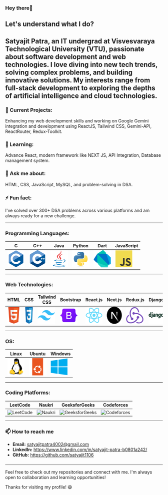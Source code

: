 ### Hey there👋
## Let's understand what I do? 

Satyajit Patra, an IT undergrad at Visvesvaraya Technological University (VTU), passionate about software development and web technologies. I love diving into new tech trends, solving complex problems, and building innovative solutions. My interests range from full-stack development to exploring the depths of artificial intelligence and cloud technologies. 
---
### 🔭 Current Projects: 
Enhancing my web development skills and working on Google Gemini integration and development using ReactJS, Tailwind CSS, Gemini-API, ReactRouter, Redux-Toolkit.

### 🌱 Learning: 
Advance React, modern framework like NEXT JS, API Integration, Database management system. 

### 💬 Ask me about:
HTML, CSS, JavaScript, MySQL, and problem-solving in DSA.

### ⚡ Fun fact: 
I've solved over 300+ DSA problems across various platforms and am always ready for a new challenge.

---

### Programming Languages:

| C | C++ | Java | Python | Dart | JavaScript |
|---|-----|------|--------|------|------------|
| <img src="https://github.com/devicons/devicon/blob/master/icons/c/c-original.svg" title="C" alt="C" width="55" height="55"/> | <img src="https://github.com/devicons/devicon/blob/master/icons/cplusplus/cplusplus-original.svg" title="C++" alt="C++" width="55" height="55"/> | <img src="https://github.com/devicons/devicon/blob/master/icons/java/java-original.svg" title="Java" alt="Java" width="55" height="55"/> | <img src="https://github.com/devicons/devicon/blob/master/icons/python/python-original.svg" title="Python" alt="Python" width="55" height="55"/> | <img src="https://github.com/devicons/devicon/blob/master/icons/dart/dart-original.svg" title="Dart" alt="Dart" width="55" height="55"/> | <img src="https://github.com/devicons/devicon/blob/master/icons/javascript/javascript-original.svg" title="JavaScript" alt="JavaScript" width="55" height="55"/> |

---

### Web Technologies:

| HTML | CSS | Tailwind CSS | Bootstrap | React.js | Next.js | Redux.js | Django |
|------|-----|--------------|-----------|----------|---------|----------|--------|
| <img src="https://github.com/devicons/devicon/blob/master/icons/html5/html5-original.svg" title="HTML5" alt="HTML5" width="55" height="55"/> | <img src="https://github.com/devicons/devicon/blob/master/icons/css3/css3-original.svg" title="CSS3" alt="CSS3" width="55" height="55"/> | <img src="https://github.com/devicons/devicon/blob/master/icons/tailwindcss/tailwindcss-original.svg" title="Tailwind CSS" alt="Tailwind CSS" width="55" height="55"/> | <img src="https://github.com/devicons/devicon/blob/master/icons/bootstrap/bootstrap-original.svg" title="Bootstrap" alt="Bootstrap" width="55" height="55"/> | <img src="https://github.com/devicons/devicon/blob/master/icons/react/react-original.svg" title="React.js" alt="React.js" width="55" height="55"/> | <img src="https://github.com/devicons/devicon/blob/master/icons/nextjs/nextjs-original.svg" title="Next.js" alt="Next.js" width="55" height="55"/> | <img src="https://github.com/devicons/devicon/blob/master/icons/redux/redux-original.svg" title="Redux.js" alt="Redux.js" width="55" height="55"/> | <img src="https://github.com/devicons/devicon/blob/master/icons/django/django-plain-wordmark.svg" title="Django" alt="Django" width="55" height="55"/> |

---

### OS:

| Linux | Ubuntu | Windows |
|----------|----------|----------|
| <img src="https://github.com/devicons/devicon/blob/master/icons/linux/linux-original.svg" title="Linux" alt="Linux" width="55" height="55"/> | <img src="https://github.com/devicons/devicon/blob/master/icons/ubuntu/ubuntu-original.svg" title="Ubuntu" alt="Ubuntu" width="55" height="55"/> | <img src="https://github.com/devicons/devicon/blob/master/icons/windows8/windows8-original.svg" title="Windows" alt="Windows" width="55" height="55"/> |

---

### Coding Platforms:

| LeetCode | Naukri | GeeksforGeeks | Codeforces |
|----------|------------|---------------|------------|
| <img src="https://upload.wikimedia.org/wikipedia/commons/1/19/LeetCode_logo_black.png" title="LeetCode" alt="LeetCode" width="55" height="55"/> | <img src="https://static.naukri.com/s/4/100/i/naukri_Logo.png" title="Naukri" alt="Naukri" width="120" height="55"/> | <img src="https://upload.wikimedia.org/wikipedia/commons/4/43/GeeksforGeeks.svg" title="GeeksforGeeks" alt="GeeksforGeeks" width="55" height="55"/> | <img src="https://sta.codeforces.com/s/22103/images/codeforces-logo-with-telegram.png" title="Codeforces" alt="Codeforces" width="100" height="55"/> |



---

### 📫 How to reach me

- **Email:** satyajitpatra4002@gmail.com
- **LinkedIn:** https://www.linkedin.com/in/satyajit-patra-b0801a242/
- **GitHub:** https://github.com/satyajit1106


### 
---
Feel free to check out my repositories and connect with me. I'm always open to collaboration and learning opportunities!

Thanks for visiting my profile! 😄
